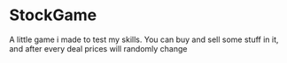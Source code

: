 # StockGame
A little game i made to test my skills. You can buy and sell some stuff in it, and after every deal prices will randomly change
